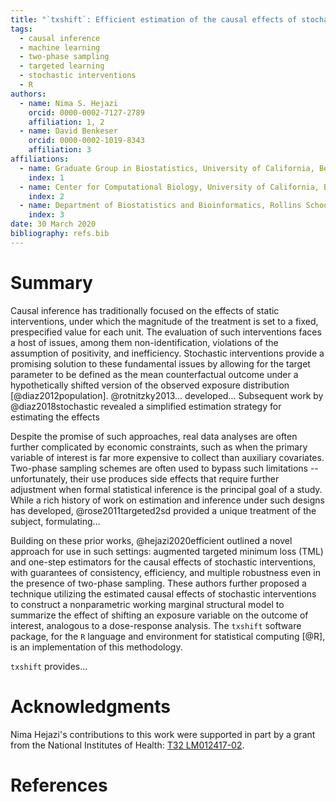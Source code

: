 ```yaml
---
title: "`txshift`: Efficient estimation of the causal effects of stochastic interventions in `R`"
tags:
  - causal inference
  - machine learning
  - two-phase sampling
  - targeted learning
  - stochastic interventions
  - R
authors:
  - name: Nima S. Hejazi
    orcid: 0000-0002-7127-2789
    affiliation: 1, 2
  - name: David Benkeser
    orcid: 0000-0002-1019-8343
    affiliation: 3
affiliations:
  - name: Graduate Group in Biostatistics, University of California, Berkeley
    index: 1
  - name: Center for Computational Biology, University of California, Berkeley
    index: 2
  - name: Department of Biostatistics and Bioinformatics, Rollins School of Public Health, Emory University
    index: 3
date: 30 March 2020
bibliography: refs.bib
---
```


# Summary

Causal inference has traditionally focused on the effects of static
interventions, under which the magnitude of the treatment is set to a fixed,
prespecified value for each unit. The evaluation of such interventions faces
a host of issues, among them non-identification, violations of the assumption of
positivity, and inefficiency. Stochastic interventions provide a promising
solution to these fundamental issues by allowing for the target parameter to be
defined as the mean counterfactual outcome under a hypothetically shifted
version of the observed exposure distribution [@diaz2012population].
@rotnitzky2013... developed...
Subsequent
work by @diaz2018stochastic revealed a simplified estimation strategy for
estimating the effects

Despite the promise of such approaches, real data analyses are often further
complicated by economic constraints, such as when the primary variable of
interest is far more expensive to collect than auxiliary covariates. Two-phase
sampling schemes are often used to bypass such limitations -- unfortunately,
their use produces side effects that require further adjustment when formal
statistical inference is the principal goal of a study. While a rich history of
work on estimation and inference under such designs has developed,
@rose2011targeted2sd provided a unique treatment of the subject, formulating...

Building on these prior works, @hejazi2020efficient outlined a novel approach
for use in such settings: augmented targeted minimum loss (TML) and one-step
estimators for the causal effects of stochastic interventions, with guarantees
of consistency, efficiency, and multiple robustness even in the presence of
two-phase sampling. These authors further proposed a technique utilizing the
estimated causal effects of stochastic interventions to construct
a nonparametric working marginal structural model to summarize the effect of
shifting an exposure variable on the outcome of interest, analogous to
a dose-response analysis. The `txshift` software package, for the `R` language
and environment for statistical computing [@R], is an implementation of this
methodology.

`txshift` provides...


# Acknowledgments

Nima Hejazi's contributions to this work were supported in part by a grant from
the National Institutes of Health: [T32
LM012417-02](https://projectreporter.nih.gov/project_info_description.cfm?aid=9248418&icde=37849831&ddparam=&ddvalue=&ddsub=&cr=1&csb=default&cs=ASC&pball=).

# References

